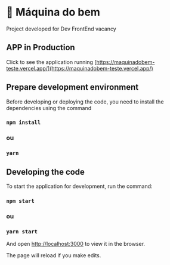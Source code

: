 
# 🚀 Máquina do bem

Project developed for Dev FrontEnd vacancy

## APP in Production

Click to see the application running [https://maquinadobem-teste.vercel.app/](https://maquinadobem-teste.vercel.app/)

## Prepare development environment

Before developing or deploying the code, you need to install the dependencies using the command

### `npm install`
### ou
### `yarn`

## Developing the code

To start the application for development, run the command: 

### `npm start`
### ou
### `yarn start`

And open [http://localhost:3000](http://localhost:3000) to view it in the browser.

The page will reload if you make edits.
